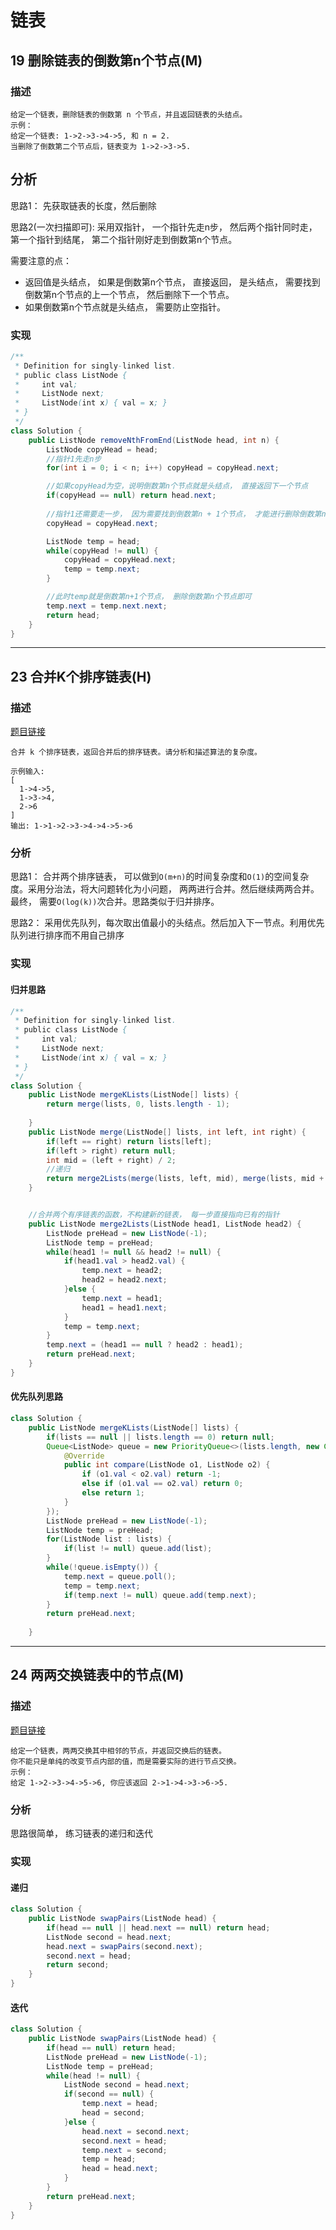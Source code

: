 # 链表

## 19 删除链表的倒数第n个节点(M)

### 描述

```
给定一个链表，删除链表的倒数第 n 个节点，并且返回链表的头结点。
示例：
给定一个链表: 1->2->3->4->5, 和 n = 2.
当删除了倒数第二个节点后，链表变为 1->2->3->5.
```

## 分析

思路1： 先获取链表的长度，然后删除

思路2(一次扫描即可): 采用双指针， 一个指针先走n步， 然后两个指针同时走， 第一个指针到结尾， 第二个指针刚好走到倒数第n个节点。

需要注意的点： 

* 返回值是头结点， 如果是倒数第n个节点， 直接返回， 是头结点， 需要找到倒数第n个节点的上一个节点， 然后删除下一个节点。
* 如果倒数第n个节点就是头结点， 需要防止空指针。

### 实现

```java
/**
 * Definition for singly-linked list.
 * public class ListNode {
 *     int val;
 *     ListNode next;
 *     ListNode(int x) { val = x; }
 * }
 */
class Solution {
    public ListNode removeNthFromEnd(ListNode head, int n) {
        ListNode copyHead = head;
        //指针1先走n步
        for(int i = 0; i < n; i++) copyHead = copyHead.next;

        //如果copyHead为空，说明倒数第n个节点就是头结点， 直接返回下一个节点
        if(copyHead == null) return head.next;
        
        //指针1还需要走一步， 因为需要找到倒数第n + 1个节点， 才能进行删除倒数第n个节点
        copyHead = copyHead.next;

        ListNode temp = head;        
        while(copyHead != null) {
            copyHead = copyHead.next;
            temp = temp.next;
        }

        //此时temp就是倒数第n+1个节点， 删除倒数第n个节点即可
        temp.next = temp.next.next;
        return head;
    }
}
```



----

## 23 合并K个排序链表(H)

### 描述

[题目链接](https://leetcode-cn.com/problems/merge-k-sorted-lists/)

```
合并 k 个排序链表，返回合并后的排序链表。请分析和描述算法的复杂度。

示例输入:
[
  1->4->5,
  1->3->4,
  2->6
]
输出: 1->1->2->3->4->4->5->6
```

### 分析

思路1： 合并两个排序链表， 可以做到`O(m+n)`的时间复杂度和`O(1)`的空间复杂度。采用分治法，将大问题转化为小问题， 两两进行合并。然后继续两两合并。最终， 需要`O(log(k))`次合并。思路类似于归并排序。

思路2： 采用优先队列，每次取出值最小的头结点。然后加入下一节点。利用优先队列进行排序而不用自己排序

### 实现

#### 归并思路

```java
/**
 * Definition for singly-linked list.
 * public class ListNode {
 *     int val;
 *     ListNode next;
 *     ListNode(int x) { val = x; }
 * }
 */
class Solution {
    public ListNode mergeKLists(ListNode[] lists) {
        return merge(lists, 0, lists.length - 1);
        
    }
    public ListNode merge(ListNode[] lists, int left, int right) {
        if(left == right) return lists[left];
        if(left > right) return null;
        int mid = (left + right) / 2;
        //递归
        return merge2Lists(merge(lists, left, mid), merge(lists, mid + 1, right));
    }


    //合并两个有序链表的函数，不构建新的链表， 每一步直接指向已有的指针
    public ListNode merge2Lists(ListNode head1, ListNode head2) {
        ListNode preHead = new ListNode(-1);
        ListNode temp = preHead;
        while(head1 != null && head2 != null) {
            if(head1.val > head2.val) {
                temp.next = head2;
                head2 = head2.next;
            }else {
                temp.next = head1;
                head1 = head1.next;
            }
            temp = temp.next;
        }
        temp.next = (head1 == null ? head2 : head1);
        return preHead.next;
    }
}
```

#### 优先队列思路

```java
class Solution {
    public ListNode mergeKLists(ListNode[] lists) {
        if(lists == null || lists.length == 0) return null;
        Queue<ListNode> queue = new PriorityQueue<>(lists.length, new Comparator<ListNode>() {
            @Override
            public int compare(ListNode o1, ListNode o2) {
                if (o1.val < o2.val) return -1;
                else if (o1.val == o2.val) return 0;
                else return 1;
            }
        });
        ListNode preHead = new ListNode(-1);
        ListNode temp = preHead;
        for(ListNode list : lists) {
            if(list != null) queue.add(list);
        }
        while(!queue.isEmpty()) {
            temp.next = queue.poll();
            temp = temp.next;
            if(temp.next != null) queue.add(temp.next);
        }
        return preHead.next;
        
    }

```



---

## 24 两两交换链表中的节点(M)

### 描述

[题目链接](https://leetcode-cn.com/problems/swap-nodes-in-pairs/)

```
给定一个链表，两两交换其中相邻的节点，并返回交换后的链表。
你不能只是单纯的改变节点内部的值，而是需要实际的进行节点交换。
示例：
给定 1->2->3->4->5->6, 你应该返回 2->1->4->3->6->5.
```

### 分析

思路很简单， 练习链表的递归和迭代

### 实现

#### 递归

```java
class Solution {
    public ListNode swapPairs(ListNode head) {
        if(head == null || head.next == null) return head;
        ListNode second = head.next;
        head.next = swapPairs(second.next);
        second.next = head;
        return second;      
    }
}
```

#### 迭代

```java
class Solution {
    public ListNode swapPairs(ListNode head) {
        if(head == null) return head;
        ListNode preHead = new ListNode(-1);
        ListNode temp = preHead;
        while(head != null) {
            ListNode second = head.next;
            if(second == null) {
                temp.next = head;
                head = second;
            }else {
                head.next = second.next;
                second.next = head;
                temp.next = second;
                temp = head;
                head = head.next;
            }
        }
        return preHead.next;
    }
}
```

